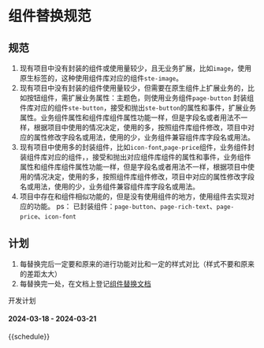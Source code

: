 # 组件替换规范

## 规范
1. 现有项目中没有封装的组件或使用量较少，且无业务扩展，比如`image`，使用原生标签的，这种使用组件库对应的组件`ste-image`。
2. 现有项目中没有封装的组件使用量较少，但需要在原生组件上扩展业务的，比如按钮组件，需扩展业务属性：主题色，则使用业务组件`page-button`
封装组件库对应的组件`ste-button`，接受和抛出`ste-button`的属性和事件，扩展业务属性。业务组件属性和组件库组件属性功能一样，但是字段名或者用法不一样，根据项目中使用的情况决定，使用的多，按照组件库组件修改，项目中对应的属性修改字段名或用法，使用的少，业务组件兼容组件库字段名或用法。
3. 现有项目中使用多的封装组件，比如`icon-font`,`page-price`组件，业务组件封装组件库对应的组件，，接受和抛出对应组件库组件的属性和事件，业务组件属性和组件库组件属性功能一样，但是字段名或者用法不一样，根据项目中使用的情况决定，使用的多，按照组件库组件修改，项目中对应的属性修改字段名或用法，使用的少，业务组件兼容组件库字段名或用法。
4. 项目中存在和组件相似功能的，但是没有使用组件的地方，使用组件去实现对应的功能。
ps： 已封装组件：`page-button`、`page-rich-text`、`page-price`、`icon-font`

## 计划
1. 每替换完后一定要和原来的进行功能对比和一定的样式对比（样式不要和原来的差距太大）
2. 每替换完一处，在文档上登记[组件替换文档](https://doc.weixin.qq.com/sheet/e3_AQ4A_gapABIq6PerAxSRKyl2ps19T?scode=ADUAtwdYAAYLugPgP3AQ4A_gapABI&tab=tkvnm4)

开发计划  

#### 2024-03-18 - 2024-03-21  

{{schedule}}